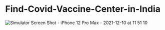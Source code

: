 # Find-Covid-Vaccine-Center-in-India

![Simulator Screen Shot - iPhone 12 Pro Max - 2021-12-10 at 11 51 10](https://user-images.githubusercontent.com/16381152/145527786-e19ca887-bbab-4a26-adb9-0ab90c299c9e.png)

